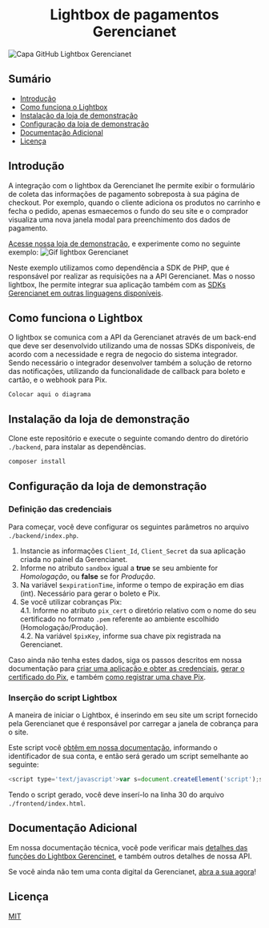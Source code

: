 <h1 align="center">Lightbox de pagamentos Gerencianet</h1>

![Capa GitHub Lightbox Gerencianet](https://media-exp1.licdn.com/dms/image/C4D1BAQH9taNIaZyh_Q/company-background_10000/0/1603126623964?e=2159024400&v=beta&t=coQC_AK70vTYL3NdvbeIaeYts8nKumNHjvvIGCmq5XA)

## Sumário

- [Introdução](#introdução)
- [Como funciona o Lightbox](#como-funciona-o-lightbox)
- [Instalação da loja de demonstração](#instalação-da-loja-de-demonstração)
- [Configuração da loja de demonstração](#configuração-da-loja-de-demonstração)
- [Documentação Adicional](#documentação-adicional)
- [Licença](#licença)


## Introdução

A integração com o lightbox da Gerencianet lhe permite exibir o formulário de coleta das informações de pagamento sobreposta à sua página de checkout. Por exemplo, quando o cliente adiciona os produtos no carrinho e fecha o pedido, apenas esmaecemos o fundo do seu site e o comprador visualiza uma nova janela modal para preenchimento dos dados de pagamento.

[Acesse nossa loja de demonstração](https://gerencianet.github.io/gn-lightbox-example), e experimente como no seguinte exemplo:
![Gif lightbox Gerencianet](https://gnetbr.com/HylR4vKBJt)

Neste exemplo utilizamos como dependência a SDK de PHP, que é responsável por realizar as requisições na a API Gerencianet. Mas o nosso lightbox, lhe permite integrar sua aplicação também com as [SDKs Gerencianet em outras linguagens disponíveis](https://github.com/gerencianet).


## **Como funciona o Lightbox**
O lightbox se comunica com a API da Gerencianet através de um back-end que deve ser desenvolvido utilizando uma de nossas SDKs disponíveis, de acordo com a necessidade e regra de negocio do sistema integrador. Sendo necessário o integrador desenvolver também a solução de retorno das notificações, utilizando da funcionalidade de callback para boleto e cartão, e o webhook para Pix.

`Colocar aqui o diagrama`



## **Instalação da loja de demonstração**
Clone este repositório e execute o seguinte comando dentro do diretório `./backend`, para instalar as dependências.
```cmd
composer install
```


## **Configuração da loja de demonstração**

### **Definição das credenciais**
Para começar, você deve configurar os seguintes parâmetros no arquivo `./backend/index.php`. 
1. Instancie as informações `Client_Id`, `Client_Secret` da sua aplicação criada no painel da Gerencianet.
2. Informe no atributo `sandbox` igual a **true** se seu ambiente for *Homologação*, ou **false** se for *Produção*. 
3. Na variável `$expirationTime`, informe o tempo de expiração em dias (int). Necessário para gerar o boleto e Pix.
4. Se você utilizar cobranças Pix:  
  4.1. Informe no atributo `pix_cert` o diretório relativo com o nome do seu certificado no formato `.pem` referente ao ambiente escolhido (Homologação/Produção).  
  4.2. Na variável `$pixKey`, informe sua chave pix registrada na Gerencianet.

Caso ainda não tenha estes dados, siga os passos descritos em nossa documentação para [criar uma aplicação e obter as credenciais](https://dev.gerencianet.com.br/docs/api-pix-autenticacao-e-seguranca#section-obtendo-as-credenciais-da-aplica-o), [gerar o certificado do Pix](https://dev.gerencianet.com.br/docs/api-pix-autenticacao-e-seguranca#section-gerando-um-certificado-p12), e também [como registrar uma chave Pix](https://gerencianet.com.br/artigo/como-cadastrar-chaves-pix/).


### **Inserção do script Lightbox**
A maneira de iniciar o Lightbox, é inserindo em seu site um script fornecido pela Gerencianet que é responsável por carregar a janela de cobrança para o site.

Este script você [obtêm em nossa documentação](https://dev.gerencianet.com.br/docs/checkout-ligthbox), informando o identificador de sua conta, e então será gerado um script semelhante ao seguinte:

```js
<script type='text/javascript'>var s=document.createElement('script');s.type='text/javascript';var v=parseInt(Math.random()*1000000);s.src='https://sandbox.gerencianet.com.br/v1/cdn/lightbox/identificador_da_conta/'+v;s.async=false;s.id='identificador_da_conta';if(!document.getElementById('identificador_da_conta')){document.getElementsByTagName('head')[0].appendChild(s);};$gn={validForm:true,processed:false,done:{},ready:function(fn){$gn.done=fn;}};</script>
```

Tendo o script gerado, você deve inserí-lo na linha 30 do arquivo `./frontend/index.html`.


## **Documentação Adicional**

Em nossa documentação técnica, você pode verificar mais [detalhes das funções do Lightbox Gerencinet](https://dev.gerencianet.com.br/docs/checkout-ligthbox), e também outros detalhes de nossa API.

Se você ainda não tem uma conta digital da Gerencianet, [abra a sua agora](https://sistema.gerencianet.com.br/)!


## **Licença**
[MIT](LICENSE)
